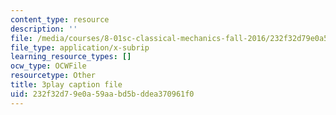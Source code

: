 ```yaml
---
content_type: resource
description: ''
file: /media/courses/8-01sc-classical-mechanics-fall-2016/232f32d79e0a59aabd5bddea370961f0_uua2hbbp7h4.vtt
file_type: application/x-subrip
learning_resource_types: []
ocw_type: OCWFile
resourcetype: Other
title: 3play caption file
uid: 232f32d7-9e0a-59aa-bd5b-ddea370961f0
---
```

